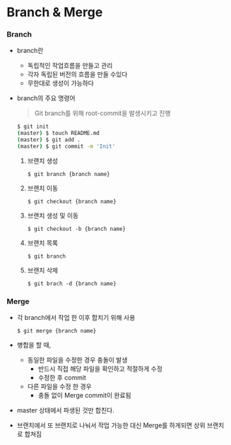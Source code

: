 # Branch & Merge

### **Branch**

- branch란
  - 독립적인 작업흐름을 만들고 관리
  - 각자 독립된 버전의 흐름을 만들 수있다
  - 무한대로 생성이 가능하다
- branch의 주요 명령어
    > Git branch를 위해 root-commit을 발생시키고 진행

    ```bash
    $ git init
    (master) $ touch README.md
    (master) $ git add .
    (master) $ git commit -m 'Init'
    ```
  1. 브랜치 생성

      `$ git branch {branch name}`
  
  2. 브랜치 이동
  
      `$ git checkout {branch name}`

  3. 브랜치 생성 및 이동
  
      `$ git checkout -b {branch name}`

  4. 브랜치 목록
  
      `$ git branch`

  5. 브랜치 삭제
  
      `$ git brach -d {branch name}`


### **Merge**

- 각 branch에서 작업 한 이후 합치기 위해 사용

    `$ git merge {branch name}`

- 병합을 할 때,
  - 동일한 파일을 수정한 경우 충돌이 발생
    - 반드시 직접 해당 파일을 확인하고 적절하게 수정
    - 수정한 후 commit
  - 다른 파일을 수정 한 경우
    - 충돌 없이 Merge commit이 완료됨
- master 상태에서 파생된 것만 합친다.
- 브랜치에서 또 브랜치로 나눠서 작업 가능한 대신 Merge를 하게되면 상위 브랜치로 합쳐짐